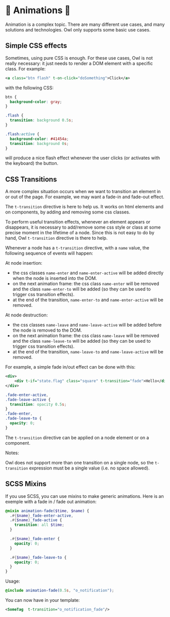 # 🦉 Animations 🦉

Animation is a complex topic. There are many different use cases, and many
solutions and technologies. Owl only supports some basic use cases.

## Simple CSS effects

Sometimes, using pure CSS is enough. For these use cases, Owl is not really
necessary: it just needs to render a DOM element with a specific class. For
example:

```xml
<a class="btn flash" t-on-click="doSomething">Click</a>
```

with the following CSS:

```css
btn {
  background-color: gray;
}

.flash {
  transition: background 0.5s;
}

.flash:active {
  background-color: #41454a;
  transition: background 0s;
}
```

will produce a nice flash effect whenever the user clicks (or activates with the
keyboard) the button.

## CSS Transitions

A more complex situation occurs when we want to transition an element in or out
of the page. For example, we may want a fade-in and fade-out effect.

The `t-transition` directive is here to help us. It works on html elements and
on components, by adding and removing some css classes.

To perform useful transition effects, whenever an element appears or disappears,
it is necessary to add/remove some css style or class at some precise moment in
the lifetime of a node. Since this is not easy to do by hand, Owl `t-transition`
directive is there to help.

Whenever a node has a `t-transition` directive, with a `name` value, the following
sequence of events will happen:

At node insertion:

- the css classes `name-enter` and `name-enter-active` will be added directly
  when the node is inserted into the DOM. 
- on the next animation frame: the css class `name-enter` will be removed and the
  class `name-enter-to` will be added (so they can be used to trigger css
  transition effects).
- at the end of the transition, `name-enter-to` and `name-enter-active` will be removed.

At node destruction:

- the css classes `name-leave` and `name-leave-active` will be added before the
  node is removed to the DOM.
- on the next animation frame: the css class `name-leave` will be removed and the
  class `name-leave-to` will be added (so they can be used to trigger css
  transition effects).
- at the end of the transition, `name-leave-to` and `name-leave-active` will be removed.

For example, a simple fade in/out effect can be done with this:

```xml
<div>
    <div t-if="state.flag" class="square" t-transition="fade">Hello</div>
</div>
```

```css
.fade-enter-active,
.fade-leave-active {
  transition: opacity 0.5s;
}
.fade-enter,
.fade-leave-to {
  opacity: 0;
}
```

The `t-transition` directive can be applied on a node element or on a component.

Notes:

Owl does not support more than one transition on a single node, so the
`t-transition` expression must be a single value (i.e. no space allowed).

## SCSS Mixins

If you use SCSS, you can use mixins to make generic animations. Here is an exemple with a fade in / fade out animation:

```scss
@mixin animation-fade($time, $name) {
  .#{$name}_fade-enter-active,
  .#{$name}_fade-active {
    transition: all $time;
  }

  .#{$name}_fade-enter {
    opacity: 0;
  }

  .#{$name}_fade-leave-to {
    opacity: 0;
  }
}
```

Usage:
```scss
@include animation-fade(0.5s, "o_notification");
```

You can now have in your template: 
```xml
<SomeTag  t-transition="o_notification_fade"/>
```
